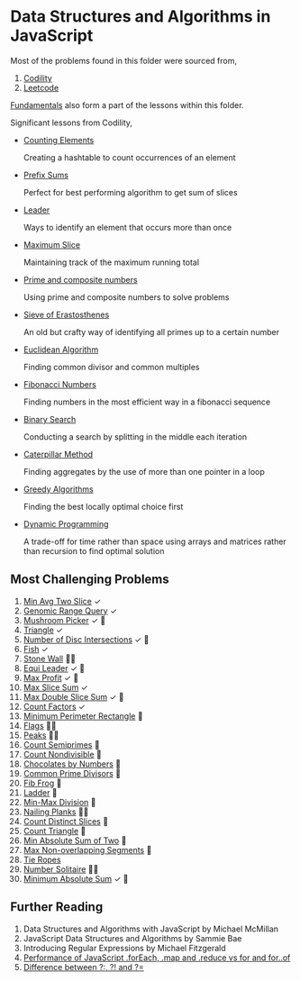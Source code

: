 # Data Structures and Algorithms in JavaScript

Most of the problems found in this folder were sourced from,

1. [Codility](https://app.codility.com/programmers/)
2. [Leetcode](https://leetcode.com/)

[Fundamentals](./structures/) also form a part of the lessons within this folder.

Significant lessons from Codility,

- [Counting Elements](./codility/counting/)

  Creating a hashtable to count occurrences of an element

- [Prefix Sums](./codility/prefix-sums/)
  
  Perfect for best performing algorithm to get sum of slices

- [Leader](./codility/leader/)

  Ways to identify an element that occurs more than once

- [Maximum Slice](./codility/maximum-slice/)

  Maintaining track of the maximum running total

- [Prime and composite numbers](./codility/prime/)

  Using prime and composite numbers to solve problems

- [Sieve of Erastosthenes](./codility/sieve/)

  An old but crafty way of identifying all primes up to a certain number

- [Euclidean Algorithm](./codility/euclidean/)

  Finding common divisor and common multiples

- [Fibonacci Numbers](./codility/fibonacci/)

  Finding numbers in the most efficient way in a fibonacci sequence

- [Binary Search](./codility/binary-search/)

  Conducting a search by splitting in the middle each iteration

- [Caterpillar Method](./codility/caterpillar/)

  Finding aggregates by the use of more than one pointer in a loop

- [Greedy Algorithms](./codility/greedy/)

  Finding the best locally optimal choice first

- [Dynamic Programming](./codility/dynamic/)

  A trade-off for time rather than space using arrays and matrices rather than recursion to find optimal solution

## Most Challenging Problems

1. [Min Avg Two Slice](./codility/prefix-sums#minimum-average-of-two-slices) &#x2713;
2. [Genomic Range Query](./codility/prefix-sums/GENOMIC.md) &#x2713;
3. [Mushroom Picker](./codility/prefix-sums#51-exercise) &#x2713; :thinking:
4. [Triangle](./codility/sorting/TRIANGLE.md) &#x2713;
5. [Number of Disc Intersections](./codility/sorting/DISCS.md) &#x2713; :thinking:
6. [Fish](./codility/stacks-queues/FISH.md) &#x2713;
7. [Stone Wall](./codility/stacks-queues/STONEWALL.md) :face_in_clouds:
8. [Equi Leader](./codility/leader/EQUILEADER.md) &#x2713; :thinking:
9. [Max Profit](./codility/maximum-slice/MAXPROFIT.md) &#x2713; :thinking:
10. [Max Slice Sum](./codility/maximum-slice/MAXSLICESUM.md) &#x2713;
11. [Max Double Slice Sum](./codility/maximum-slice/MAXDOUBLESLICE.md) &#x2713; :thinking:
12. [Count Factors](./codility/prime/COUNTFACTORS.md) &#x2713;
13. [Minimum Perimeter Rectangle](./codility/prime/MINPERIMETERRECTANGLE.md) :thinking:
14. [Flags](./codility/prime/FLAGS.md) :face_in_clouds:
15. [Peaks](./codility/prime/PEAKS.md) :face_in_clouds:
16. [Count Semiprimes](./codility/sieve/COUNTSEMIPRIMES.md) :thinking:
17. [Count Nondivisible](./codility/sieve/COUNTNONDIVISIBLE.md) :thinking:
18. [Chocolates by Numbers](./codility/euclidean/CHOCOLATE.md) :thinking:
19. [Common Prime Divisors](./codility/euclidean/COMMONPRIME.md) :thinking:
20. [Fib Frog](./codility/fibonacci/FIBFROG.md) :thinking:
21. [Ladder](./codility/fibonacci/LADDER.md) :thinking:
22. [Min-Max Division](./codility/binary-search/MINMAXDIVISION.md) :thinking:
23. [Nailing Planks](./codility/binary-search/NAILINGPLANKS.md) :face_in_clouds:
24. [Count Distinct Slices](./codility/caterpillar/COUNTDISTINCT.md) :thinking:
25. [Count Triangle](./codility/caterpillar/COUNTRIANGLES.md) :thinking:
26. [Min Absolute Sum of Two](./codility/caterpillar/MINABSSUM.md) :thinking:
27. [Max Non-overlapping Segments](./codility/greedy/MAXNONOVERLAPPING.md) :thinking:
28. [Tie Ropes](./codility/greedy/TIEROPES.md)
29. [Number Solitaire](./codility/dynamic/SOLITAIRE.md) :face_in_clouds:
30. [Minimum Absolute Sum](./codility/dynamic/MINABSSUM.md) &#x2713; :thinking:


## Further Reading

1. Data Structures and Algorithms with JavaScript by Michael McMillan
2. JavaScript Data Structures and Algorithms by Sammie Bae
3. Introducing Regular Expressions by Michael Fitzgerald
4. [Performance of JavaScript .forEach, .map and .reduce vs for and for..of](https://leanylabs.com/blog/js-forEach-map-reduce-vs-for-for_of/)
5. [Difference between ?:, ?! and ?=](https://stackoverflow.com/questions/10804732/difference-between-and)